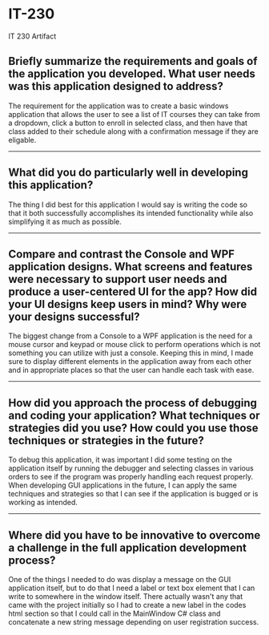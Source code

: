 # IT-230
IT 230 Artifact

## Briefly summarize the requirements and goals of the application you developed. What user needs was this application designed to address?

The requirement for the application was to create a basic windows application that allows the user to see a list of IT courses they can take from a dropdown, click a button to enroll in selected class, and then have that class added to their schedule along with a confirmation message if they are eligable. 

---

## What did you do particularly well in developing this application?

The thing I did best for this application I would say is writing the code so that it both successfully accomplishes its intended functionality while also simplifying it as much as possible.

---

## Compare and contrast the Console and WPF application designs. What screens and features were necessary to support user needs and produce a user-centered UI for the app? How did your UI designs keep users in mind? Why were your designs successful?

The biggest change from a Console to a WPF application is the need for a mouse cursor and keypad or mouse click to perform operations which is not something you can utilize with just a console.  Keeping this in mind, I made sure to display different elements in the application away from each other and in appropriate places so that the user can handle each task with ease.  

---

## How did you approach the process of debugging and coding your application? What techniques or strategies did you use? How could you use those techniques or strategies in the future?

To debug this application, it was important I did some testing on the application itself by running the debugger and selecting classes in various orders to see if the program was properly handling each request properly.  When developing GUI applications in the future, I can apply the same techniques and strategies so that I can see if the application is bugged or is working as intended.

---

## Where did you have to be innovative to overcome a challenge in the full application development process?

One of the things I needed to do was display a message on the GUI application itself, but to do that I need a label or text box element that I can write to somewhere in the window itself.  There actually wasn't any that came with the project initially so I had to create a new label in the codes html section so that I could call in the MainWindow C# class and concatenate a new string message depending on user registration success. 
